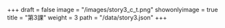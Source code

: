 +++
draft = false 
image = "/images/story3_c_t.png" 
showonlyimage = true 
title = "第3課" 
weight = 3 
path = "/data/story3.json" 
+++

